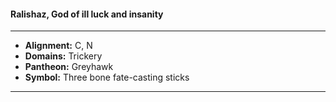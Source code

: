#### Ralishaz, God of ill luck and insanity
___

- **Alignment:** C, N
- **Domains:** Trickery
- **Pantheon:** Greyhawk
- **Symbol:** Three bone fate-casting sticks
___
